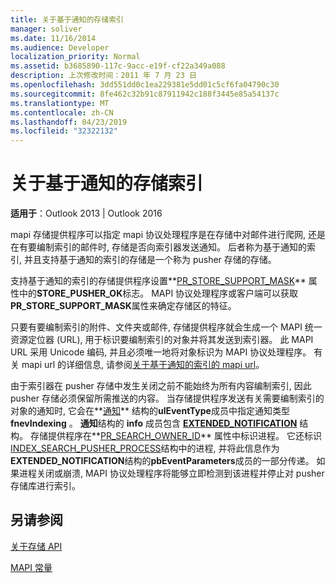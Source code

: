 ```yaml
---
title: 关于基于通知的存储索引
manager: soliver
ms.date: 11/16/2014
ms.audience: Developer
localization_priority: Normal
ms.assetid: b3685890-117c-9acc-e19f-cf22a349a088
description: 上次修改时间：2011 年 7 月 23 日
ms.openlocfilehash: 3dd551dd0c1ea229381e5dd01c5cf6fa04790c30
ms.sourcegitcommit: 8fe462c32b91c87911942c188f3445e85a54137c
ms.translationtype: MT
ms.contentlocale: zh-CN
ms.lasthandoff: 04/23/2019
ms.locfileid: "32322132"
---
```

# <a name="about-notification-based-store-indexing"></a>关于基于通知的存储索引

  
  
**适用于**：Outlook 2013 | Outlook 2016 
  
mapi 存储提供程序可以指定 mapi 协议处理程序是在存储中对邮件进行爬网, 还是在有要编制索引的邮件时, 存储是否向索引器发送通知。 后者称为基于通知的索引, 并且支持基于通知的索引的存储是一个称为 pusher 存储的存储。
  
支持基于通知的索引的存储提供程序设置**[PR_STORE_SUPPORT_MASK](pidtagstoresupportmask-canonical-property.md)** 属性中的**STORE_PUSHER_OK**标志。 MAPI 协议处理程序或客户端可以获取**PR_STORE_SUPPORT_MASK**属性来确定存储区的特征。 
  
只要有要编制索引的附件、文件夹或邮件, 存储提供程序就会生成一个 MAPI 统一资源定位器 (URL), 用于标识要编制索引的对象并将其发送到索引器。 此 MAPI URL 采用 Unicode 编码, 并且必须唯一地将对象标识为 MAPI 协议处理程序。 有关 mapi url 的详细信息, 请参阅[关于基于通知的索引的 mapi url](about-mapi-urls-for-notification-based-indexing.md)。
  
由于索引器在 pusher 存储中发生关闭之前不能始终为所有内容编制索引, 因此 pusher 存储必须保留所需推送的内容。 当存储提供程序发送有关需要编制索引的对象的通知时, 它会在**[通知](notification.md)** 结构的**ulEventType**成员中指定通知类型**fnevIndexing** 。 **通知**结构的 **info** 成员包含 **[EXTENDED_NOTIFICATION](extended_notification.md)** 结构。 存储提供程序在**[PR_SEARCH_OWNER_ID](pidtagsearchownerid-canonical-property.md)** 属性中标识进程。 它还标识[INDEX_SEARCH_PUSHER_PROCESS](index_search_pusher_process.md)结构中的进程, 并将此信息作为**EXTENDED_NOTIFICATION**结构的**pbEventParameters**成员的一部分传递。 如果进程关闭或崩溃, MAPI 协议处理程序将能够立即检测到该进程并停止对 pusher 存储库进行索引。 
  
## <a name="see-also"></a>另请参阅



[关于存储 API](about-the-store-api.md)
  
[MAPI 常量](mapi-constants.md)

